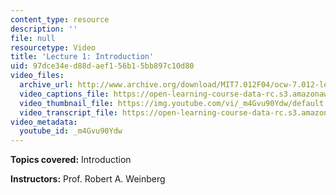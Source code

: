 ```yaml
---
content_type: resource
description: ''
file: null
resourcetype: Video
title: 'Lecture 1: Introduction'
uid: 97dce34e-d88d-aef1-56b1-5bb897c10d80
video_files:
  archive_url: http://www.archive.org/download/MIT7.012F04/ocw-7.012-lec1-08sep2004-220k.mp4
  video_captions_file: https://open-learning-course-data-rc.s3.amazonaws.com/7-012-introduction-to-biology-fall-2004/931e32eb3c9e5d5d9b59728b8d9cc2d4_m4Gvu90Ydw.vtt
  video_thumbnail_file: https://img.youtube.com/vi/_m4Gvu90Ydw/default.jpg
  video_transcript_file: https://open-learning-course-data-rc.s3.amazonaws.com/7-012-introduction-to-biology-fall-2004/af3a5759fd3e1554442f825339d1fa0a_m4Gvu90Ydw.pdf
video_metadata:
  youtube_id: _m4Gvu90Ydw
---
```


**Topics covered:** Introduction

**Instructors:** Prof. Robert A. Weinberg